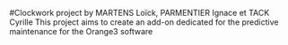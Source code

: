 #Clockwork project by MARTENS Loïck, PARMENTIER Ignace et TACK Cyrille 
This project aims to create an add-on dedicated for the predictive maintenance for the Orange3 software

